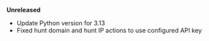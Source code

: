 **Unreleased**
* Update Python version for 3.13
* Fixed hunt domain and hunt IP actions to use configured API key